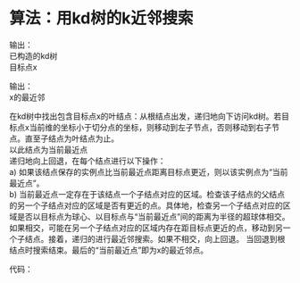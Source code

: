 # 算法：用kd树的k近邻搜索

输出：  
已构造的kd树  
目标点x

输出：  
x的最近邻  

在kd树中找出包含目标点x的叶结点：从根结点出发，递归地向下访问kd树。若目标点x当前维的坐标小于切分点的坐标，则移动到左子节点，否则移动到右子节点。直至子结点为叶结点为止。  
以此结点为当前最近点  
递归地向上回退，在每个结点进行以下操作：  
a) 如果该结点保存的实例点比当前最近点距离目标点更近，则以该实例点为“当前最近点”。  
b) 当前最近点一定存在于该结点一个子结点对应的区域。检查该子结点的父结点的另一个子结点对应的区域是否有更近的点。具体地，检查另一个子结点对应的区域是否以目标点为球心、以目标点与“当前最近点”间的距离为半径的超球体相交。如果相交，可能在另一个子结点对应的区域内存在距目标点更近的点，移动到另一个子结点。接着，递归的进行最近邻搜索。如果不相交，向上回退。
当回退到根结点时搜索结束。最后的“当前最近点”即为x的最近邻点。

代码：

